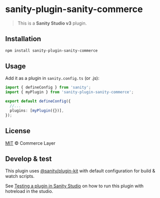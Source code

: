 # sanity-plugin-sanity-commerce

> This is a **Sanity Studio v3** plugin.

## Installation

```sh
npm install sanity-plugin-sanity-commerce
```

## Usage

Add it as a plugin in `sanity.config.ts` (or .js):

```ts
import { defineConfig } from 'sanity';
import { myPlugin } from 'sanity-plugin-sanity-commerce';

export default defineConfig({
  //...
  plugins: [myPlugin({})],
});
```

## License

[MIT](LICENSE) © Commerce Layer

## Develop & test

This plugin uses [@sanity/plugin-kit](https://github.com/sanity-io/plugin-kit)
with default configuration for build & watch scripts.

See [Testing a plugin in Sanity Studio](https://github.com/sanity-io/plugin-kit#testing-a-plugin-in-sanity-studio)
on how to run this plugin with hotreload in the studio.
